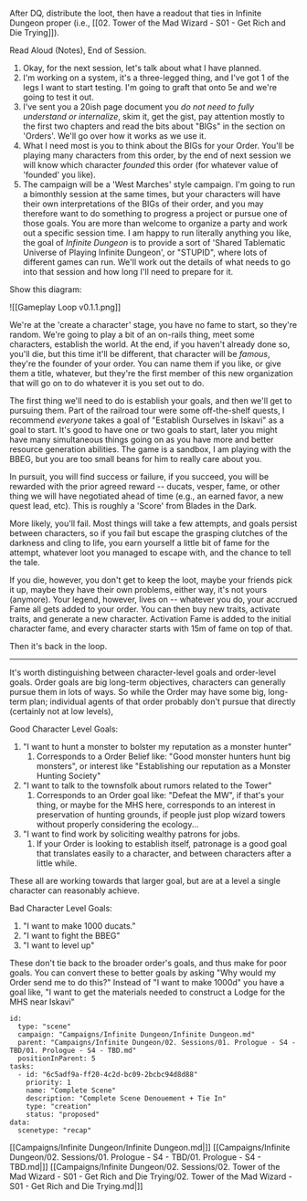 After DQ, distribute the loot, then have a readout that ties in Infinite Dungeon proper (i.e., [[02. Tower of the Mad Wizard - S01 - Get Rich and Die Trying]]).

Read Aloud (Notes), End of Session.

1. Okay, for the next session, let's talk about what I have planned.
2. I'm working on a system, it's a three-legged thing, and I've got 1 of the legs I want to start testing. I'm going to graft that onto 5e and we're going to test it out.
3. I've sent you a 20ish page document you _do not need to fully understand or internalize_, skim it, get the gist, pay attention mostly to the first two chapters and read the bits about "BIGs" in the section on 'Orders'. We'll go over how it works as we use it.
4. What I need most is you to think about the BIGs for your Order. You'll be playing many characters from this order, by the end of next session we will know which character _founded_ this order (for whatever value of 'founded' you like).
5. The campaign will be a 'West Marches' style campaign. I'm going to run a bimonthly session at the same times, but your characters will have their own interpretations of the BIGs of their order, and you may therefore want to do something to progress a project or pursue one of those goals. You are more than welcome to organize a party and work out a specific session time. I am happy to run literally anything you like, the goal of _Infinite Dungeon_ is to provide a sort of 'Shared Tablematic Universe of Playing Infinite Dungeon', or "STUPID", where lots of different games can run. We'll work out the details of what needs to go into that session and how long I'll need to prepare for it.

Show this diagram:

![[Gameplay Loop v0.1.1.png]]

We're at the 'create a character' stage, you have no fame to start, so they're random. We're going to play a bit of an on-rails thing, meet some characters, establish the world. At the end, if you haven't already done so, you'll die, but this time it'll be different, that character will be _famous_, they're the founder of your order. You can name them if you like, or give them a title, whatever, but they're the first member of this new organization that will go on to do whatever it is you set out to do.

The first thing we'll need to do is establish your goals, and then we'll get to pursuing them. Part of the railroad tour were some off-the-shelf quests, I recommend _everyone_ takes a goal of "Establish Ourselves in Iskavi" as a goal to start. It's good to have one or two goals to start, later you might have many simultaneous things going on as you have more and better resource generation abilities. The game is a sandbox, I am playing with the BBEG, but you are too small beans for him to really care about you.

In pursuit, you will find success or failure, if you succeed, you will be rewarded with the prior agreed reward -- ducats, vesper, fame, or other thing we will have negotiated ahead of time (e.g., an earned favor, a new quest lead, etc). This is roughly a 'Score' from Blades in the Dark.

More likely, you'll fail. Most things will take a few attempts, and goals persist between characters, so if you fail but escape the grasping clutches of the darkness and cling to life, you earn yourself a little bit of fame for the attempt, whatever loot you managed to escape with, and the chance to tell the tale.

If you die, however, you don't get to keep the loot, maybe your friends pick it up, maybe they have their own problems, either way, it's not yours (anymore). Your legend, however, lives on -- whatever you do, your accrued Fame all gets added to your order. You can then buy new traits, activate traits, and generate a new character. Activation Fame is added to the initial character fame, and every character starts with 15m of fame on top of that.

Then it's back in the loop.

----

It's worth distinguishing between character-level goals and order-level goals. Order goals are big long-term objectives, characters can generally pursue them in lots of ways. So while the Order may have some big, long-term plan; individual agents of that order probably don't pursue that directly (certainly not at low levels), 

Good Character Level Goals:

1. "I want to hunt a monster to bolster my reputation as a monster hunter"
	1. Corresponds to a Order Belief like: "Good monster hunters hunt big monsters", or interest like "Establishing our reputation as a Monster Hunting Society"
2. "I want to talk to the townsfolk about rumors related to the Tower"
	1. Corresponds to an Order goal like: "Defeat the MW", if that's your thing, or maybe for the MHS here, corresponds to an interest in preservation of hunting grounds, if people just plop wizard towers without properly considering the ecology...
3. "I want to find work by soliciting wealthy patrons for jobs.
	1. If your Order is looking to establish itself, patronage is a good goal that translates easily to a character, and between characters after a little while.

These all are working towards that larger goal, but are at a level a single character can reasonably achieve.

Bad Character Level Goals:

1. "I want to make 1000 ducats."
2. "I want to fight the BBEG"
3. "I want to level up"

These don't tie back to the broader order's goals, and thus make for poor goals. You can convert these to better goals by asking "Why would my Order send me to do this?" Instead of "I want to make 1000d" you have a goal like, "I want to get the materials needed to construct a Lodge for the MHS near Iskavi"

```RpgManager4
id: 
  type: "scene"
  campaign: "Campaigns/Infinite Dungeon/Infinite Dungeon.md"
  parent: "Campaigns/Infinite Dungeon/02. Sessions/01. Prologue - S4 - TBD/01. Prologue - S4 - TBD.md"
  positionInParent: 5
tasks: 
  - id: "6c5adf9a-ff20-4c2d-bc09-2bcbc94d8d88"
    priority: 1
    name: "Complete Scene"
    description: "Complete Scene Denouement + Tie In"
    type: "creation"
    status: "proposed"
data: 
  scenetype: "recap"
```

[[Campaigns/Infinite Dungeon/Infinite Dungeon.md|]]
[[Campaigns/Infinite Dungeon/02. Sessions/01. Prologue - S4 - TBD/01. Prologue - S4 - TBD.md|]]
[[Campaigns/Infinite Dungeon/02. Sessions/02. Tower of the Mad Wizard - S01 - Get Rich and Die Trying/02. Tower of the Mad Wizard - S01 - Get Rich and Die Trying.md|]]